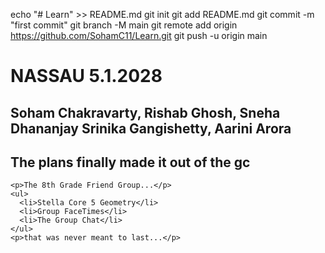 echo "# Learn" >> README.md
git init
git add README.md
git commit -m "first commit"
git branch -M main
git remote add origin https://github.com/SohamC11/Learn.git
git push -u origin main
<!DOCTYPE html>
<html lang="en-US">
  <head>
    <meta charset="utf-8" />
    <meta name="viewport" content="width=device-width" />
    <title>Learning to code</title>
  <head>
  <body>
    <h1>NASSAU 5.1.2028</h1>
    <h2>Soham Chakravarty, Rishab Ghosh, Sneha Dhananjay Srinika Gangishetty, Aarini Arora</h2> 
    <h2>The plans finally made it out of the gc</h2>

    <p>The 8th Grade Friend Group...</p>
    <ul>
      <li>Stella Core 5 Geometry</li>
      <li>Group FaceTimes</li>
      <li>The Group Chat</li>
    </ul>
    <p>that was never meant to last...</p>
  <body>
</html>
